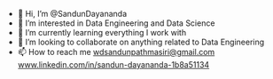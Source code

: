 - 👋 Hi, I’m @SandunDayananda
- 👀 I’m interested in Data Engineering and Data Science
- 🌱 I’m currently learning everything I work with
- 💞️ I’m looking to collaborate on anything related to Data Engineering
- 📫 How to reach me wdsandunpathmasiri@gmail.com  www.linkedin.com/in/sandun-dayananda-1b8a51134

<!---
SandunDayananda/SandunDayananda is a ✨ special ✨ repository because its `README.md` (this file) appears on your GitHub profile.
You can click the Preview link to take a look at your changes.
--->
